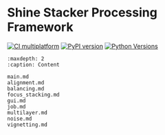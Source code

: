# Shine Stacker Processing Framework

[![CI multiplatform](https://github.com/lucalista/shinestacker/actions/workflows/ci-multiplatform.yml/badge.svg)](https://github.com/lucalista/shinestacker/actions/workflows/ci-multiplatform.yml)
[![PyPI version](https://badge.fury.io/py/shinestacker.svg)](https://pypi.org/project/shinestacker/)
[![Python Versions](https://img.shields.io/pypi/pyversions/shinestacker)](https://pypi.org/project/shinestacker/)


```{toctree}
:maxdepth: 2
:caption: Content

main.md
alignment.md
balancing.md
focus_stacking.md
gui.md
job.md
multilayer.md
noise.md
vignetting.md